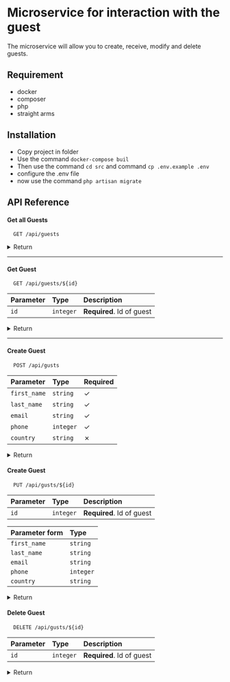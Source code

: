 
# Microservice for interaction with the guest

The microservice will allow you to create, receive, modify and delete guests.

## Requirement
- docker
- composer
- php
- straight arms

## Installation


- Copy project in folder
- Use the command ```docker-compose buil```
- Then use the command ```cd src``` and command ```cp .env.example .env```
- configure the .env file
- now use the command ```php artisan migrate```

## API Reference

#### Get all Guests

```
  GET /api/guests
```



<details>
<summary>Return</summary>

```json
[
  {
      "id": 1,
      "first_name": "name",
      "last_name": "lastname",
      "email": "email@example.com",
      "phone": "+1234567890",
      "country": "country"
  },
  {
      "id": 2,
      "first_name": "name",
      "last_name": "lastname",
      "email": "email2@example.com",
      "phone": "+1234567899",
      "country": "country"
  }
]
```
</details>



----

#### Get Guest

```
  GET /api/guests/${id}
```

| Parameter | Type     | Description                      |
| :-------- | :------- | :------------------------------- |
| `id`      | `integer` | **Required**. Id of guest |


<details>
<summary>Return</summary>

```json
{
      "id": 1,
      "first_name": "name",
      "last_name": "lastname",
      "email": "email@example.com",
      "phone": "+1234567890",
      "country": "country"
}
```
</details>

----

#### Create Guest

```
  POST /api/gusts
```

| Parameter   | Type      | Required |
|:------------|:----------|:---------|
| `first_name` | `string`  | &check;  |
| `last_name` | `string`  | &check;  |
| `email` | `string`  | &check;  |
| `phone` | `integer` | &check;  |
| `country` | `string`  | &cross;  |

<details>
<summary>Return</summary>

```json
{
      "first_name": "name",
      "last_name": "lastname",
      "email": "email@example.com",
      "phone": "+1234567890",
      "country": "country",
      "id": 1
}
```
</details>

#### Create Guest

```
  PUT /api/gusts/${id}
```

| Parameter | Type     | Description               |
| :-------- | :------- |:--------------------------|
| `id`      | `integer` | **Required**. Id of guest |

| Parameter form | Type      |
|:---------------|:----------|
| `first_name`   | `string`  | 
| `last_name`    | `string`  |
| `email`        | `string`  | 
| `phone`        | `integer` | 
| `country`      | `string`  |

<details>
<summary>Return</summary>

```json
{
      "id": 1,
      "first_name": "name",
      "last_name": "lastname",
      "email": "email@example.com",
      "phone": "+1234567890",
      "country": "country"
}
```
</details>


#### Delete Guest

```
  DELETE /api/gusts/${id}
```

| Parameter | Type     | Description               |
| :-------- | :------- |:--------------------------|
| `id`      | `integer` | **Required**. Id of guest |

<details>
<summary>Return</summary>

```json
{
  "message":"The guest has been successfully deleted"
}
```
</details>
